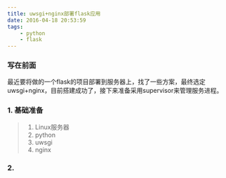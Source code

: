 ```yaml
---
title: uwsgi+nginx部署flask应用
date: 2016-04-18 20:53:59
tags:
	- python
	- flask
---
```


### 写在前面

最近要将做的一个flask的项目部署到服务器上，找了一些方案，最终选定uwsgi+nginx，目前搭建成功了，接下来准备采用supervisor来管理服务进程。

### 1. 基础准备

> 1. Linux服务器
> 2. python
> 3. uwsgi 
> 4. nginx


### 2.
